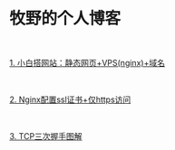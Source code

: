# 牧野的个人博客

<br>

[1. 小白搭网站：静态网页+VPS(nginx)+域名](blogs/[%E5%B0%8F%E7%99%BD%E6%90%AD%E7%BD%91%E7%AB%99]%E9%9D%99%E6%80%81%E7%BD%91%E9%A1%B5+VPS(nginx)+%E5%9F%9F%E5%90%8D/index)

 <br>

[2. Nginx配置ssl证书+仅https访问](blogs/%E6%9C%8D%E5%8A%A1%E5%99%A8nginx%E9%85%8D%E7%BD%AEssl%E8%AF%81%E4%B9%A6%E4%B8%8Ehttp%E8%B7%B3%E8%BD%AChttps%E8%AE%BF%E9%97%AE)

 <br>

[3. TCP三次握手图解](blogs\TCP_connect\index)